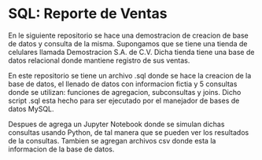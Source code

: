 # SQL: Reporte de Ventas

En le siguiente repositorio se hace una demostracion de creacion de base de datos y consulta de la misma. Supongamos que se tiene una tienda de celulares llamada Demostracion S.A. de C.V. Dicha tienda tiene una base de datos relacional donde mantiene registro de sus ventas. 

En este repositorio se tiene un archivo .sql donde se hace la creacion de la base de datos, el llenado de datos con informacion fictia y 5 consultas donde se utilizan: funciones de agregacion, subconsultas y joins. Dicho script .sql esta hecho para ser ejecutado por el manejador de bases de datos MySQL.

Despues de agrega un Jupyter Notebook donde se simulan dichas consultas usando Python, de tal manera que se pueden ver los resultados de la consultas. Tambien se agregan archivos csv donde esta la informacion de la base de datos. 
